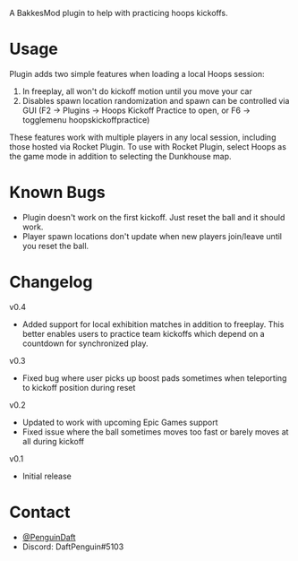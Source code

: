 A BakkesMod plugin to help with practicing hoops kickoffs.

# Usage

Plugin adds two simple features when loading a local Hoops session:
1. In freeplay, all won't do kickoff motion until you move your car
2. Disables spawn location randomization and spawn can be controlled via GUI (F2 -> Plugins -> Hoops Kickoff Practice to open, or F6 -> togglemenu hoopskickoffpractice)

These features work with multiple players in any local session, including those hosted via Rocket Plugin.
To use with Rocket Plugin, select Hoops as the game mode in addition to selecting the Dunkhouse map.

# Known Bugs

* Plugin doesn't work on the first kickoff. Just reset the ball and it should work.
* Player spawn locations don't update when new players join/leave until you reset the ball.

# Changelog

v0.4
* Added support for local exhibition matches in addition to freeplay. This better enables users to
  practice team kickoffs which depend on a countdown for synchronized play.

v0.3
* Fixed bug where user picks up boost pads sometimes when teleporting to kickoff position during reset

v0.2
* Updated to work with upcoming Epic Games support
* Fixed issue where the ball sometimes moves too fast or barely moves at all during kickoff


v0.1
* Initial release

# Contact

* [@PenguinDaft](twitter.com/PenguinDaft)
* Discord: DaftPenguin#5103